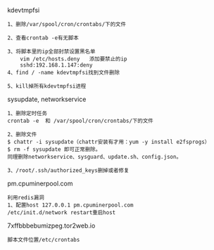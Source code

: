 kdevtmpfsi

```
1、删除/var/spool/cron/crontabs/下的文件

2、查看crontab -e有无脚本

3、将脚本里的ip全部封禁设置黑名单
    vim /etc/hosts.deny   添加要禁止的ip
    sshd:192.168.1.147:deny
4、find / -name kdevtmpfsi找到文件删除

5、kill掉所有kdevtmpfsi进程
```

sysupdate, networkservice

```shell
1、删除定时任务
crontab -e  和 /var/spool/cron/crontabs/下的文件

2、删除文件
$ chattr -i sysupdate（chattr安装有才用：yum -y install e2fsprogs）
$ rm -f sysupdate 即可正常删除。
同理删除networkservice、sysguard、update.sh、config.json。

3、/root/.ssh/authorized_keys删掉或者修复
```

pm.cpuminerpool.com

```
利用redis漏洞
1、配置host 127.0.0.1 pm.cpuminerpool.com
/etc/init.d/network restart重启host
```

7xffbbbebumizpeg.tor2web.io

```
脚本文件位置/etc/crontabs
```


